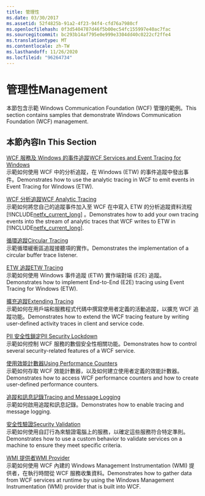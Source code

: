 ```yaml
---
title: 管理性
ms.date: 03/30/2017
ms.assetid: 52f4825b-91a2-4f23-94f4-cfd76a7980cf
ms.openlocfilehash: 0f3d5404787d46f5b00ec54fc155997e40ac7fac
ms.sourcegitcommit: bc293b14af795e0e999e3304dd40c0222cf2ffe4
ms.translationtype: MT
ms.contentlocale: zh-TW
ms.lasthandoff: 11/26/2020
ms.locfileid: "96264734"
---
```

# <a name="management"></a><span data-ttu-id="7cf41-102">管理性</span><span class="sxs-lookup"><span data-stu-id="7cf41-102">Management</span></span>

<span data-ttu-id="7cf41-103">本節包含示範 Windows Communication Foundation (WCF) 管理的範例。</span><span class="sxs-lookup"><span data-stu-id="7cf41-103">This section contains samples that demonstrate Windows Communication Foundation (WCF) management.</span></span>  
  
## <a name="in-this-section"></a><span data-ttu-id="7cf41-104">本節內容</span><span class="sxs-lookup"><span data-stu-id="7cf41-104">In This Section</span></span>  

 [<span data-ttu-id="7cf41-105">WCF 服務及 Windows 的事件追蹤</span><span class="sxs-lookup"><span data-stu-id="7cf41-105">WCF Services and Event Tracing for Windows</span></span>](wcf-services-and-event-tracing-for-windows.md)  
 <span data-ttu-id="7cf41-106">示範如何使用 WCF 中的分析追蹤，在 Windows (ETW) 的事件追蹤中發出事件。</span><span class="sxs-lookup"><span data-stu-id="7cf41-106">Demonstrates how to use the analytic tracing in WCF to emit events in Event Tracing for Windows (ETW).</span></span>  
  
 [<span data-ttu-id="7cf41-107">WCF 分析追蹤</span><span class="sxs-lookup"><span data-stu-id="7cf41-107">WCF Analytic Tracing</span></span>](wcf-analytic-tracing.md)  
 <span data-ttu-id="7cf41-108">示範如何將您自己的追蹤事件加入至 WCF 在中寫入 ETW 的分析追蹤資料流程 [!INCLUDE[netfx_current_long](../../../../includes/netfx-current-long-md.md)] 。</span><span class="sxs-lookup"><span data-stu-id="7cf41-108">Demonstrates how to add your own tracing events into the stream of analytic traces that WCF writes to ETW in [!INCLUDE[netfx_current_long](../../../../includes/netfx-current-long-md.md)].</span></span>  
  
 [<span data-ttu-id="7cf41-109">循環追蹤</span><span class="sxs-lookup"><span data-stu-id="7cf41-109">Circular Tracing</span></span>](circular-tracing.md)  
 <span data-ttu-id="7cf41-110">示範循環緩衝區追蹤接聽項的實作。</span><span class="sxs-lookup"><span data-stu-id="7cf41-110">Demonstrates the implementation of a circular buffer trace listener.</span></span>  
  
 [<span data-ttu-id="7cf41-111">ETW 追蹤</span><span class="sxs-lookup"><span data-stu-id="7cf41-111">ETW Tracing</span></span>](etw-tracing.md)  
 <span data-ttu-id="7cf41-112">示範如何使用 Windows 事件追蹤 (ETW) 實作端對端 (E2E) 追蹤。</span><span class="sxs-lookup"><span data-stu-id="7cf41-112">Demonstrates how to implement End-to-End (E2E) tracing using Event Tracing for Windows (ETW).</span></span>  
  
 [<span data-ttu-id="7cf41-113">擴充追蹤</span><span class="sxs-lookup"><span data-stu-id="7cf41-113">Extending Tracing</span></span>](extending-tracing.md)  
 <span data-ttu-id="7cf41-114">示範如何在用戶端和服務程式代碼中撰寫使用者定義的活動追蹤，以擴充 WCF 追蹤功能。</span><span class="sxs-lookup"><span data-stu-id="7cf41-114">Demonstrates how to extend the WCF tracing feature by writing user-defined activity traces in client and service code.</span></span>  
  
 [<span data-ttu-id="7cf41-115">PII 安全性鎖定</span><span class="sxs-lookup"><span data-stu-id="7cf41-115">PII Security Lockdown</span></span>](pii-security-lockdown.md)  
 <span data-ttu-id="7cf41-116">示範如何控制 WCF 服務的數個安全性相關功能。</span><span class="sxs-lookup"><span data-stu-id="7cf41-116">Demonstrates how to control several security-related features of a WCF service.</span></span>  
  
 [<span data-ttu-id="7cf41-117">使用效能計數器</span><span class="sxs-lookup"><span data-stu-id="7cf41-117">Using Performance Counters</span></span>](using-performance-counters.md)  
 <span data-ttu-id="7cf41-118">示範如何存取 WCF 效能計數器，以及如何建立使用者定義的效能計數器。</span><span class="sxs-lookup"><span data-stu-id="7cf41-118">Demonstrates how to access WCF performance counters and how to create user-defined performance counters.</span></span>  
  
 [<span data-ttu-id="7cf41-119">追蹤和訊息記錄</span><span class="sxs-lookup"><span data-stu-id="7cf41-119">Tracing and Message Logging</span></span>](tracing-and-message-logging.md)  
 <span data-ttu-id="7cf41-120">示範如何啟用追蹤和訊息記錄。</span><span class="sxs-lookup"><span data-stu-id="7cf41-120">Demonstrates how to enable tracing and message logging.</span></span>  
  
 [<span data-ttu-id="7cf41-121">安全性驗證</span><span class="sxs-lookup"><span data-stu-id="7cf41-121">Security Validation</span></span>](security-validation.md)  
 <span data-ttu-id="7cf41-122">示範如何使用自訂行為來驗證電腦上的服務，以確定這些服務符合特定準則。</span><span class="sxs-lookup"><span data-stu-id="7cf41-122">Demonstrates how to use a custom behavior to validate services on a machine to ensure they meet specific criteria.</span></span>  
  
 [<span data-ttu-id="7cf41-123">WMI 提供者</span><span class="sxs-lookup"><span data-stu-id="7cf41-123">WMI Provider</span></span>](wmi-provider.md)  
 <span data-ttu-id="7cf41-124">示範如何使用 WCF 內建的 Windows Management Instrumentation (WMI) 提供者，在執行時間從 WCF 服務收集資料。</span><span class="sxs-lookup"><span data-stu-id="7cf41-124">Demonstrates how to gather data from WCF services at runtime by using the Windows Management Instrumentation (WMI) provider that is built into WCF.</span></span>
